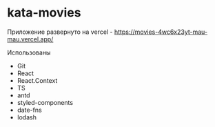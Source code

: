 # kata-movies

Приложение развернуто на vercel - https://movies-4wc6x23yt-mau-mau.vercel.app/

Использованы
- Git
- React
- React.Context
- TS
- antd
- styled-components
- date-fns
- lodash
